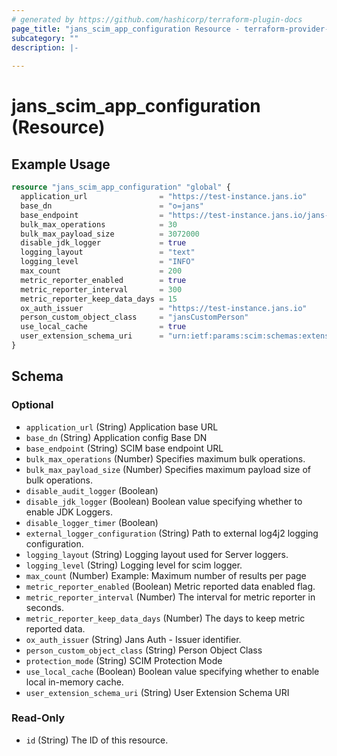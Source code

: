 ```yaml
---
# generated by https://github.com/hashicorp/terraform-plugin-docs
page_title: "jans_scim_app_configuration Resource - terraform-provider-jans"
subcategory: ""
description: |-
  
---
```


# jans_scim_app_configuration (Resource)



## Example Usage

```terraform
resource "jans_scim_app_configuration" "global" {
  application_url                = "https://test-instance.jans.io"
  base_dn                        = "o=jans"
  base_endpoint                  = "https://test-instance.jans.io/jans-scim/restv1"
  bulk_max_operations            = 30
  bulk_max_payload_size          = 3072000
  disable_jdk_logger             = true
  logging_layout                 = "text"
  logging_level                  = "INFO"
  max_count                      = 200
  metric_reporter_enabled        = true
  metric_reporter_interval       = 300
  metric_reporter_keep_data_days = 15
  ox_auth_issuer                 = "https://test-instance.jans.io"
  person_custom_object_class     = "jansCustomPerson"
  use_local_cache                = true
  user_extension_schema_uri      = "urn:ietf:params:scim:schemas:extension:gluu:2.0:User"
}
```

<!-- schema generated by tfplugindocs -->
## Schema

### Optional

- `application_url` (String) Application base URL
- `base_dn` (String) Application config Base DN
- `base_endpoint` (String) SCIM base endpoint URL
- `bulk_max_operations` (Number) Specifies maximum bulk operations.
- `bulk_max_payload_size` (Number) Specifies maximum payload size of bulk operations.
- `disable_audit_logger` (Boolean)
- `disable_jdk_logger` (Boolean) Boolean value specifying whether to enable JDK Loggers.
- `disable_logger_timer` (Boolean)
- `external_logger_configuration` (String) Path to external log4j2 logging configuration.
- `logging_layout` (String) Logging layout used for Server loggers.
- `logging_level` (String) Logging level for scim logger.
- `max_count` (Number) Example: Maximum number of results per page
- `metric_reporter_enabled` (Boolean) Metric reported data enabled flag.
- `metric_reporter_interval` (Number) The interval for metric reporter in seconds.
- `metric_reporter_keep_data_days` (Number) The days to keep metric reported data.
- `ox_auth_issuer` (String) Jans Auth - Issuer identifier.
- `person_custom_object_class` (String) Person Object Class
- `protection_mode` (String) SCIM Protection Mode
- `use_local_cache` (Boolean) Boolean value specifying whether to enable local in-memory cache.
- `user_extension_schema_uri` (String) User Extension Schema URI

### Read-Only

- `id` (String) The ID of this resource.
